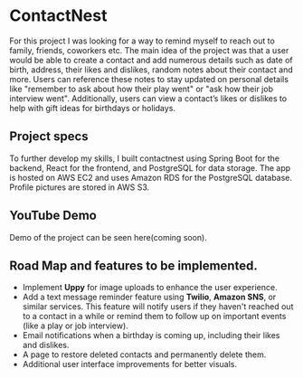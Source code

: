 # ContactNest
For this project I was looking for a way to remind myself to reach out to family, friends, coworkers etc.  The main idea of the project was that a user would be able to create a contact and add numerous details such as date of birth, address, their likes and dislikes, random notes about their contact and more. Users can reference these notes to stay updated on personal details like "remember to ask about how their play went" or "ask how their job interview went". Additionally, users can view a contact’s likes or dislikes to help with gift ideas for birthdays or holidays.

## Project specs
To further develop my skills, I built contactnest using Spring Boot for the backend, React for the frontend, and PostgreSQL for data storage. The app is hosted on AWS EC2 and uses Amazon RDS for the PostgreSQL database. Profile pictures are stored in AWS S3.

## YouTube Demo
Demo of the project can be seen here(coming soon). 

## Road Map and features to be implemented.
- Implement **Uppy** for image uploads to enhance the user experience.
- Add a text message reminder feature using **Twilio**, **Amazon SNS**, or similar services. This feature will notify users if they haven't reached out to a contact in a while or remind them to follow up on important events (like a play or job interview).
- Email notifications when a birthday is coming up, including their likes and dislikes.
- A page to restore deleted contacts and permanently delete them.
- Additional user interface improvements for better visuals.

